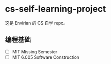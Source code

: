 # cs-self-learning-project

这是 Envirian 的 CS 自学 repo。

## 编程基础

- [ ] MIT Missing Semester
- [ ] MIT 6.005 Software Construction
